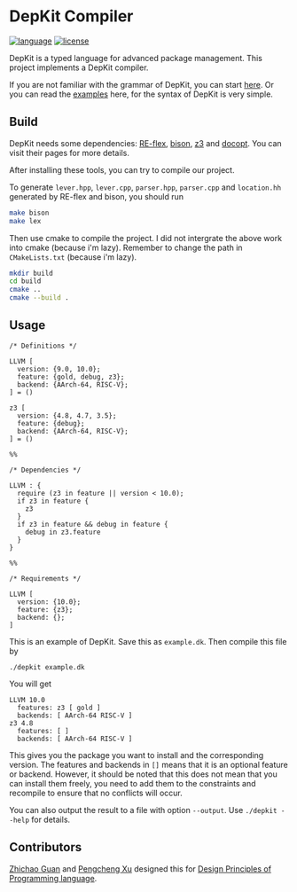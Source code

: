 # DepKit Compiler

[![language](https://img.shields.io/badge/C%2B%2B-17-blue)](https://en.wikipedia.org/wiki/C%2B%2B#Standardization)
[![license](https://img.shields.io/badge/license-MIT-green)](https://opensource.org/licenses/MIT)

DepKit is a typed language for advanced package management. This project implements a DepKit compiler.

If you are not familiar with the grammar of DepKit, you can start [here](). Or you can read the [examples](https://github.com/vbcpascal/depkit/tree/master/examples) here, for the syntax of DepKit is very simple.

## Build

DepKit needs some dependencies: [RE-flex](https://www.genivia.com/doc/reflex/html/index.html), [bison](https://www.gnu.org/software/bison/), [z3](https://github.com/Z3Prover/z3) and [docopt](https://github.com/docopt/docopt.cpp). You can visit their pages for more details.

After installing these tools, you can try to compile our project.

To generate `lever.hpp`, `lever.cpp`, `parser.hpp`, `parser.cpp` and `location.hh` generated by RE-flex and bison, you should run

``` bash
make bison
make lex
```

Then use cmake to compile the project. I did not intergrate the above work into cmake (because i'm lazy). Remember to change the path in `CMakeLists.txt` (because i'm lazy).

``` bash
mkdir build
cd build
cmake ..
cmake --build .
```

## Usage

``` 
/* Definitions */

LLVM [
  version: {9.0, 10.0};
  feature: {gold, debug, z3};
  backend: {AArch-64, RISC-V};
] = ()

z3 [
  version: {4.8, 4.7, 3.5};
  feature: {debug};
  backend: {AArch-64, RISC-V};
] = ()

%%

/* Dependencies */

LLVM : {
  require (z3 in feature || version < 10.0);
  if z3 in feature {
    z3  
  }
  if z3 in feature && debug in feature {
    debug in z3.feature
  }
}

%%

/* Requirements */

LLVM [
  version: {10.0};
  feature: {z3};
  backend: {};
]
```

This is an example of DepKit. Save this as `example.dk`. Then compile this file by

```
./depkit example.dk
```

You will get

```
LLVM 10.0
  features: z3 [ gold ]
  backends: [ AArch-64 RISC-V ]
z3 4.8
  features: [ ]
  backends: [ AArch-64 RISC-V ]
```

This gives you the package you want to install and the corresponding version. The features and backends in `[]` means that it is an optional feature or backend. However, it should be noted that this does not mean that you can install them freely, you need to add them to the constraints and recompile to ensure that no conflicts will occur.

You can also output the result to a file with option `--output`. Use `./depkit --help` for details.

## Contributors

[Zhichao Guan](https://github.com/vbcpascal) and [Pengcheng Xu](https://github.com/KireinaHoro/) designed this for [Design Principles of Programming language](https://xiongyingfei.github.io/DPPL/2020/main.htm).